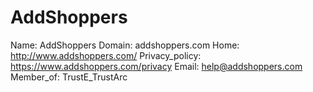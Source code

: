 
# AddShoppers

Name: AddShoppers
Domain: addshoppers.com
Home: http://www.addshoppers.com/
Privacy_policy: https://www.addshoppers.com/privacy
Email: help@addshoppers.com
Member_of: TrustE_TrustArc
